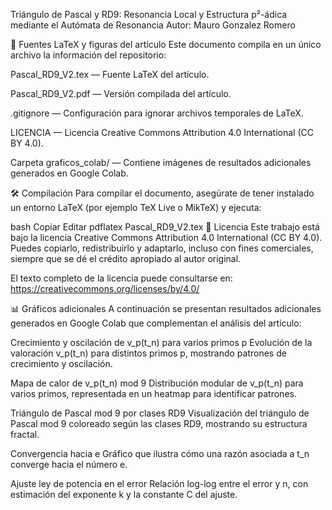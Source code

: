 Triángulo de Pascal y RD9: Resonancia Local y Estructura p²-ádica mediante el Autómata de Resonancia
Autor: Mauro Gonzalez Romero

📄 Fuentes LaTeX y figuras del artículo
Este documento compila en un único archivo la información del repositorio:

Pascal_RD9_V2.tex — Fuente LaTeX del artículo.

Pascal_RD9_V2.pdf — Versión compilada del artículo.

.gitignore — Configuración para ignorar archivos temporales de LaTeX.

LICENCIA — Licencia Creative Commons Attribution 4.0 International (CC BY 4.0).

Carpeta graficos_colab/ — Contiene imágenes de resultados adicionales generados en Google Colab.

🛠 Compilación
Para compilar el documento, asegúrate de tener instalado un entorno LaTeX (por ejemplo TeX Live o MikTeX) y ejecuta:

bash
Copiar
Editar
pdflatex Pascal_RD9_V2.tex
📜 Licencia
Este trabajo está bajo la licencia Creative Commons Attribution 4.0 International (CC BY 4.0).
Puedes copiarlo, redistribuirlo y adaptarlo, incluso con fines comerciales, siempre que se dé el crédito apropiado al autor original.

El texto completo de la licencia puede consultarse en:
https://creativecommons.org/licenses/by/4.0/

📊 Gráficos adicionales
A continuación se presentan resultados adicionales generados en Google Colab que complementan el análisis del artículo:

Crecimiento y oscilación de v_p(t_n) para varios primos p
Evolución de la valoración v_p(t_n) para distintos primos p, mostrando patrones de crecimiento y oscilación.

Mapa de calor de v_p(t_n) mod 9
Distribución modular de v_p(t_n) para varios primos, representada en un heatmap para identificar patrones.

Triángulo de Pascal mod 9 por clases RD9
Visualización del triángulo de Pascal mod 9 coloreado según las clases RD9, mostrando su estructura fractal.

Convergencia hacia e
Gráfico que ilustra cómo una razón asociada a t_n converge hacia el número e.

Ajuste ley de potencia en el error
Relación log-log entre el error y n, con estimación del exponente k y la constante C del ajuste.
